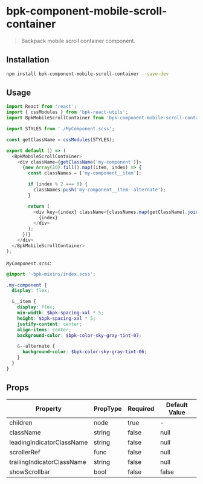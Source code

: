 # bpk-component-mobile-scroll-container

> Backpack mobile scroll container component.

## Installation

```sh
npm install bpk-component-mobile-scroll-container --save-dev
```

## Usage

```js
import React from 'react';
import { cssModules } from 'bpk-react-utils';
import BpkMobileScrollContainer from 'bpk-component-mobile-scroll-container';

import STYLES from './MyComponent.scss';

const getClassName = cssModules(STYLES);

export default () => (
  <BpkMobileScrollContainer>
    <div className={getClassName('my-component')}>
      {new Array(10).fill().map((item, index) => {
        const classNames = ['my-component__item'];

        if (index % 2 === 0) {
          classNames.push('my-component__item--alternate');
        }

        return (
          <div key={index} className={classNames.map(getClassName).join(' ')}>
            {index}
          </div>
        );
      })}
    </div>
  </BpkMobileScrollContainer>
);
```

*`MyComponent.scss`:*
```scss
@import '~bpk-mixins/index.scss';

.my-component {
  display: flex;

  &__item {
    display: flex;
    min-width: $bpk-spacing-xxl * 5;
    height: $bpk-spacing-xxl * 5;
    justify-content: center;
    align-items: center;
    background-color: $bpk-color-sky-gray-tint-07;

    &--alternate {
      background-color: $bpk-color-sky-gray-tint-06;
    }
  }
}
```

## Props

| Property                    | PropType | Required | Default Value |
| --------------------------- | -------- | -------- | ------------- |
| children                    | node     | true     | -             |
| className                   | string   | false    | null          |
| leadingIndicatorClassName   | string   | false    | null          |
| scrollerRef                 | func     | false    | null          |
| trailingIndicatorClassName  | string   | false    | null          |
| showScrollbar               | bool     | false    | false         |
